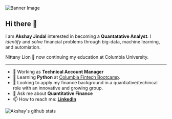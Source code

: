 ![Banner Image](https://bbvaopen4u.com/sites/default/files/styles/big-image/public/img/new/shutterstock_776025448.jpg?itok=LlUHU7NI)

## Hi there 👋

I am **Akshay Jindal** interested in becoming a **Quantatative Analyst**. I *identify* and *solve* financial problems through big-data, machine learning, and automiation.

Nittany Lion :lion: now continuing my education at Columbia University.


---

- 🔭 Working as **Technical Account Manager**
- 🌱 Learning **Python** at [Columbia Fintech Bootcamp](https://bootcamp.cvn.columbia.edu/fintech/).
- 🤔 Looking to apply my finance background in a quantiative/techincal  role with an innovative and growing group. 
- 💬 Ask me about **Quantitative Finance**
- 📫 How to reach me:
  **[LinkedIn](https://www.linkedin.com/in/akshay-jindal-3602/)**

![Akshay's github stats](https://github-readme-stats.vercel.app/api?username=jindal-akshay&show_icons=true&hide_border=true)
